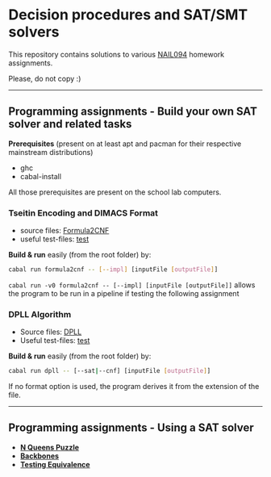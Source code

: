 # Decision procedures and SAT/SMT solvers

This repository contains solutions to various [NAIL094](http://ktiml.mff.cuni.cz/~kucerap/satsmt/index-en.php) homework assignments.

Please, do not copy :)

---

## Programming assignments - Build your own SAT solver and related tasks

**Prerequisites** (present on at least apt and pacman for their respective mainstream distributions)

- ghc
- cabal-install

All those prerequisites are present on the school lab computers.

### **Tseitin Encoding and DIMACS Format**

- source files: [Formula2CNF](Formula2CNF)
- useful test-files: [test](test)

**Build & run** easily (from the root folder) by:

```sh
cabal run formula2cnf -- [--impl] [inputFile [outputFile]]
```

`cabal run -v0 formula2cnf -- [--impl] [inputFile [outputFile]]` allows the program to be run in a pipeline if testing the following assignment

### **DPLL Algorithm**

- Source files: [DPLL](DPLL)
- Useful test-files: [test](test)

**Build & run** easily (from the root folder) by:

```sh
cabal run dpll -- [--sat|--cnf] [inputFile [outputFile]]
```


If no format option is used, the program derives it from the extension of the file.

---

## Programming assignments - Using a SAT solver

- [**N Queens Puzzle**](sat-use/task_n_queens)
- [**Backbones**](sat-use/task_n_queens)
- [**Testing Equivalence**](sat-use/task_n_queens)
